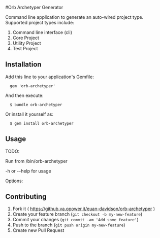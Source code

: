 #Orb Archetyper Generator

  Command line application to generate an auto-wired project type. 
  Supported project types include:
  1. Command line interface (cli)
  2. Core Project
  3. Utility Project
  4. Test Project

  ## Installation

  Add this line to your application's Gemfile:

      gem 'orb-archetyper'

  And then execute:

      $ bundle orb-archetyper

  Or install it yourself as:

      $ gem install orb-archetyper

  ## Usage

  TODO: 

  Run from /bin/orb-archetyper

-h or --help for usage

  Options:

  ## Contributing

  1. Fork it ( https://github.va.opower.it/euan-davidson/orb-archetyper )
  2. Create your feature branch (`git checkout -b my-new-feature`)
  3. Commit your changes (`git commit -am 'Add some feature'`)
  4. Push to the branch (`git push origin my-new-feature`)
  5. Create new Pull Request
